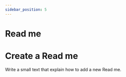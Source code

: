 ```yaml
---
sidebar_position: 5
---
```


# Read me

# Create a Read me

Write a small text that explain how to add a new Read me.
